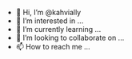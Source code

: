- 👋 Hi, I’m @kahvially
- 👀 I’m interested in ...
- 🌱 I’m currently learning ...
- 💞️ I’m looking to collaborate on ...
- 📫 How to reach me ...

<!---
kahvially/kahvially is a ✨ special ✨ repository because its `README.md` (this file) appears on your GitHub profile.
You can click the Preview link to take a look at your changes.
--->
